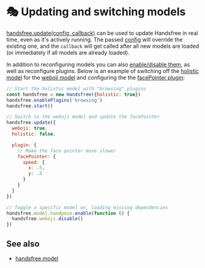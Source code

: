 # 🎭 Updating and switching models

[handsfree.update(config, callback)](/ref/method/update) can be used to update Handsfree in real time, even as it's actively running. The passed [config](/ref/prop/config) will override the existing one, and the `callback` will get called after all new models are loaded (or immediately if all models are already loaded).

In addition to reconfiguring models you can also [enable/disable them](/ref/prop/model/#toggling-models-on-off), as well as reconfigure plugins. Below is an example of switching off the [holistic model](/ref/model/holistic) for the [weboji model](/ref/model/weboji) and configuring the the [facePointer plugin](/ref/plugin/facePointer):

```js
// Start the holistic model with "browsing" plugins
const handsfree = new Handsfree({holistic: true})
handsfree.enablePlugins('browsing')
handsfree.start()

// Switch to the weboji model and update the facePointer
handsfree.update({
  weboji: true,
  holistic: false,

  plugin: {
    // Make the face pointer move slower
    facePointer: {
      speed: {
        x: .5,
        y: .5
      }
    }
  }
})

// Toggle a specific model on, loading missing dependencies
handsfree.model.handpose.enable(function () {
  handsfree.weboji.disable()
})
```

## See also

- [handsfree.model](/ref/prop/model/)